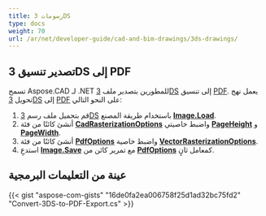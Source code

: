 ```yaml
---
title: رسومات 3DS
type: docs
weight: 70
url: /ar/net/developer-guide/cad-and-bim-drawings/3ds-drawings/
---
```


## **تصدير تنسيق 3DS إلى PDF**

تسمح Aspose.CAD لـ .NET للمطورين بتصدير ملف [3DS](https://docs.fileformat.com/3d/3ds/) إلى تنسيق [PDF](https://docs.fileformat.com/pdf/). يعمل نهج تحويل [3DS](https://docs.fileformat.com/3d/3ds/) إلى [PDF](https://docs.fileformat.com/pdf/) على النحو التالي:

1. قم بتحميل ملف رسم [3DS](https://docs.fileformat.com/3d/3ds/) باستخدام طريقة المصنع [**Image.Load**](https://reference.aspose.com/cad/net/aspose.cad.image/load/methods/2).
1. أنشئ كائنًا من فئة [**CadRasterizationOptions**](https://reference.aspose.com/cad/net/aspose.cad.imageoptions/cadrasterizationoptions) واضبط خاصيتي [**PageHeight**](https://reference.aspose.com/cad/net/aspose.cad.imageoptions/vectorrasterizationoptions/properties/pageheight) و [**PageWidth**](https://reference.aspose.com/cad/net/aspose.cad.imageoptions/vectorrasterizationoptions/properties/pagewidth).
1. أنشئ كائنًا من فئة [**PdfOptions**](https://reference.aspose.com/cad/net/aspose.cad.imageoptions/pdfoptions) واضبط خاصية [**VectorRasterizationOptions**](https://reference.aspose.com/cad/net/aspose.cad.imageoptions/vectorrasterizationoptions).
1. استدعِ [**Image.Save**](https://reference.aspose.com/cad/net/aspose.cad/image/methods/save/index) مع تمرير كائن من [**PdfOptions**](https://reference.aspose.com/cad/net/aspose.cad.imageoptions/pdfoptions) كمعامل ثانٍ.

## عينة من التعليمات البرمجية

{{< gist "aspose-com-gists" "16de0fa2ea006758f25d1ad32bc75fd2" "Convert-3DS-to-PDF-Export.cs" >}}
